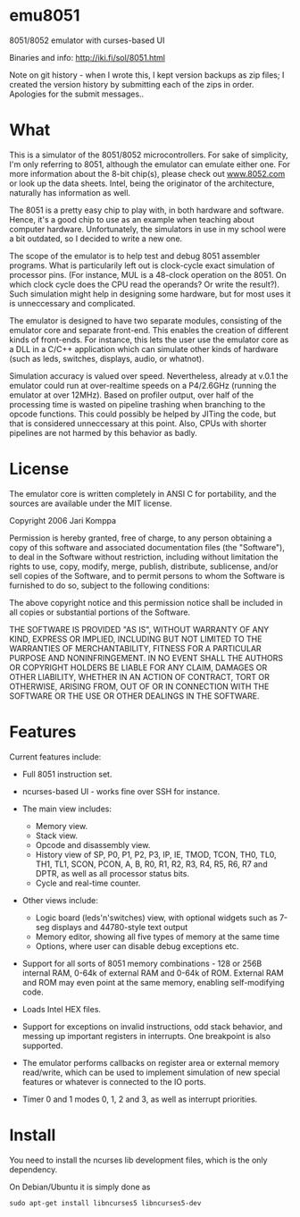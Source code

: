 emu8051
=======

8051/8052 emulator with curses-based UI

Binaries and info: http://iki.fi/sol/8051.html

Note on git history - when I wrote this, I kept version backups as zip files; I created the version history by submitting each of the zips in order. Apologies for the submit messages..

What
====

This is a simulator of the 8051/8052 microcontrollers. For sake of simplicity, I'm only referring to 8051, although the emulator can emulate either one. For more information about the 8-bit chip(s), please check out www.8052.com or look up the data sheets. Intel, being the originator of the architecture, naturally has information as well.

The 8051 is a pretty easy chip to play with, in both hardware and software. Hence, it's a good chip to use as an example when teaching about computer hardware. Unfortunately, the simulators in use in my school were a bit outdated, so I decided to write a new one.

The scope of the emulator is to help test and debug 8051 assembler programs. What is particularily left out is clock-cycle exact simulation of processor pins. (For instance, MUL is a 48-clock operation on the 8051. On which clock cycle does the CPU read the operands? Or write the result?). Such simulation might help in designing some hardware, but for most uses it is unneccessary and complicated.

The emulator is designed to have two separate modules, consisting of the emulator core and separate front-end. This enables the creation of different kinds of front-ends. For instance, this lets the user use the emulator core as a DLL in a C/C++ application which can simulate other kinds of hardware (such as leds, switches, displays, audio, or whatnot).

Simulation accuracy is valued over speed. Nevertheless, already at v.0.1 the emulator could run at over-realtime speeds on a P4/2.6GHz (running the emulator at over 12MHz). Based on profiler output, over half of the processing time is wasted on pipeline trashing when branching to the opcode functions. This could possibly be helped by JITing the code, but that is considered unneccessary at this point. Also, CPUs with shorter pipelines are not harmed by this behavior as badly.

License
=======

The emulator core is written completely in ANSI C for portability, and the sources are available under the MIT license.

Copyright 2006 Jari Komppa

Permission is hereby granted, free of charge, to any person obtaining 
a copy of this software and associated documentation files (the 
"Software"), to deal in the Software without restriction, including 
without limitation the rights to use, copy, modify, merge, publish, 
distribute, sublicense, and/or sell copies of the Software, and to 
permit persons to whom the Software is furnished to do so, subject 
to the following conditions: 

The above copyright notice and this permission notice shall be included 
in all copies or substantial portions of the Software. 

THE SOFTWARE IS PROVIDED "AS IS", WITHOUT WARRANTY OF ANY KIND, EXPRESS 
OR IMPLIED, INCLUDING BUT NOT LIMITED TO THE WARRANTIES OF MERCHANTABILITY, 
FITNESS FOR A PARTICULAR PURPOSE AND NONINFRINGEMENT. IN NO EVENT SHALL THE 
AUTHORS OR COPYRIGHT HOLDERS BE LIABLE FOR ANY CLAIM, DAMAGES OR OTHER 
LIABILITY, WHETHER IN AN ACTION OF CONTRACT, TORT OR OTHERWISE, ARISING 
FROM, OUT OF OR IN CONNECTION WITH THE SOFTWARE OR THE USE OR OTHER DEALINGS 
IN THE SOFTWARE. 

Features
========

Current features include:

- Full 8051 instruction set.

- ncurses-based UI - works fine over SSH for instance.

- The main view includes:
    - Memory view.
    - Stack view.
    - Opcode and disassembly view.
    - History view of SP, P0, P1, P2, P3, IP, IE, TMOD, TCON, TH0, TL0, TH1, TL1, SCON, PCON, A, B, R0, R1, R2, R3, R4, R5, R6, R7 and DPTR, as well as all processor status bits.
    - Cycle and real-time counter.

- Other views include:
    - Logic board (leds'n'switches) view, with optional widgets such as 7-seg displays and 44780-style text output
    - Memory editor, showing all five types of memory at the same time
    - Options, where user can disable debug exceptions etc.
- Support for all sorts of 8051 memory combinations - 128 or 256B internal RAM, 0-64k of external RAM and 0-64k of ROM. External RAM and ROM may even point at the same memory, enabling self-modifying code.
- Loads Intel HEX files.
- Support for exceptions on invalid instructions, odd stack behavior, and messing up important registers in interrupts. One breakpoint is also supported.
- The emulator performs callbacks on register area or external memory read/write, which can be used to implement simulation of new special features or whatever is connected to the IO ports.
- Timer 0 and 1 modes 0, 1, 2 and 3, as well as interrupt priorities.

Install
=======

You need to install the ncurses lib development files, which is the only dependency.

On Debian/Ubuntu it is simply done as

    sudo apt-get install libncurses5 libncurses5-dev

